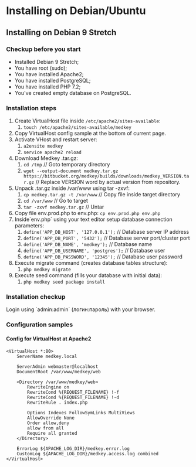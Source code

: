 # Installing on Debian/Ubuntu

## Installing on Debian 9 Stretch

### Checkup before you start

* Installed Debian 9 Stretch;
* You have root \(sudo\);
* You have installed Apache2;
* You have installed PostgreSQL;
* You have installed PHP 7.2;
* You've created empty database on PostgreSQL.

### Installation steps

1. Create VirtualHost file inside `/etc/apache2/sites-available`:
   1. `touch /etc/apache2/sites-available/medkey`
2. Copy VirtualHost config sample at the bottom of current page.
3. Activate VHost and restart server:
   1. `a2ensite medkey`
   2. `service apache2 reload`
4. Download Medkey .tar.gz:
   1. `cd /tmp` // Goto temporary directory
   2. `wget --output-document medkey.tar.gz https://bitbucket.org/medkey/builds/downloads/medkey_VERSION.tar.gz` // Replace VERSION word by actual version from repository.
5. Unpack .tar.gz inside /var/www using tar -zxvf:
   1. `cp medkey.tar.gz -t /var/www` // Copy file inside target directory
   2. `cd /var/www` // Go to target
   3. `tar -zxvf medkey.tar.gz` // Untar
6. Copy file env.prod.php to env.php: `cp env.prod.php env.php`
7. Inside\`env.php\` using your text editor setup database connection parameters:
   1. `define('APP_DB_HOST', '127.0.0.1');` // Database server IP address
   2. `define('APP_DB_PORT', '5432');` // Database server port/cluster port
   3. `define('APP_DB_NAME', 'medkey');` // Database name
   4. `define('APP_DB_USERNAME', 'postgres');` // Database user
   5. `define('APP_DB_PASSWORD', '12345');` // Database user password
8. Execute migrate command \(creates database tables structure\):
   1. `php medkey migrate`
9. Execute seed command \(fills your database with initial data\):
   1. `php medkey seed package install`

### Installation checkup

Login using \`admin:admin\` \(логин:пароль\) with your browser.

### Configuration samples

#### Config for VirtualHost at Apache2

```text
<VirtualHost *:80>
    ServerName medkey.local

    ServerAdmin webmaster@localhost
    DocumentRoot /var/www/medkey/web

    <Directory /var/www/medkey/web>
        RewriteEngine on
        RewriteCond %{REQUEST_FILENAME} !-f
        RewriteCond %{REQUEST_FILENAME} !-d
        RewriteRule . index.php

        Options Indexes FollowSymLinks MultiViews
        AllowOverride None
        Order allow,deny
        allow from all
        Require all granted
    </Directory>

    ErrorLog ${APACHE_LOG_DIR}/medkey.error.log
    CustomLog ${APACHE_LOG_DIR}/medkey.access.log combined
</VirtualHost>
```

